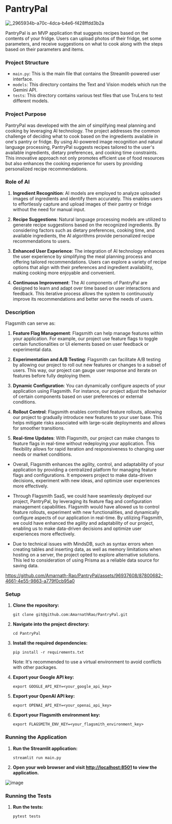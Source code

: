 # PantryPal

![_2965934b-a70c-4dca-b4e6-f428ffdd3b2a](https://github.com/Amarnath-Rao/PantryPal/assets/96937608/1a91da40-5313-424e-8686-223dabe704af)


PantryPal is an MVP application that suggests recipes based on the contents of your fridge. Users can upload photos of their fridge, set some parameters, and receive suggestions on what to cook along with the steps based on their parameters and items.

### Project Structure

- `main.py`: This is the main file that contains the Streamlit-powered user interface.
- `models`: This directory contains the Text and Vision models which run the Gemini API.
- `tests`: This directory contains various test files that use TruLens to test different models.

### Project Purpose

PantryPal was developed with the aim of simplifying meal planning and cooking by leveraging AI technology. The project addresses the common challenge of deciding what to cook based on the ingredients available in one's pantry or fridge. By using AI-powered image recognition and natural language processing, PantryPal suggests recipes tailored to the user's available ingredients, dietary preferences, and cooking time constraints. This innovative approach not only promotes efficient use of food resources but also enhances the cooking experience for users by providing personalized recipe recommendations.

### Role of AI

1. **Ingredient Recognition**: AI models are employed to analyze uploaded images of ingredients and identify them accurately. This enables users to effortlessly capture and upload images of their pantry or fridge without the need for manual input.

2. **Recipe Suggestions**: Natural language processing models are utilized to generate recipe suggestions based on the recognized ingredients. By considering factors such as dietary preferences, cooking time, and available ingredients, the AI algorithms provide personalized recipe recommendations to users.

3. **Enhanced User Experience**: The integration of AI technology enhances the user experience by simplifying the meal planning process and offering tailored recommendations. Users can explore a variety of recipe options that align with their preferences and ingredient availability, making cooking more enjoyable and convenient.

4. **Continuous Improvement**: The AI components of PantryPal are designed to learn and adapt over time based on user interactions and feedback. This iterative process allows the system to continuously improve its recommendations and better serve the needs of users.


### Description

Flagsmith can serve as:

1. **Feature Flag Management**: Flagsmith can help manage features within your application. For example, our project use feature flags to toggle certain functionalities or UI elements based on user feedback or experimental data.

2. **Experimentation and A/B Testing**: Flagsmith can facilitate A/B testing by allowing our project to roll out new features or changes to a subset of users. This way, our project can gauge user response and iterate on features before fully deploying them.

3. **Dynamic Configuration**: You can dynamically configure aspects of your application using Flagsmith. For instance, our project adjust the behavior of certain components based on user preferences or external conditions.

4. **Rollout Control**: Flagsmith enables controlled feature rollouts, allowing our project to gradually introduce new features to your user base. This helps mitigate risks associated with large-scale deployments and allows for smoother transitions.

5. **Real-time Updates**: With Flagsmith, our project can make changes to feature flags in real-time without redeploying your application. This flexibility allows for rapid iteration and responsiveness to changing user needs or market conditions.

- Overall, Flagsmith enhances the agility, control, and adaptability of your application by providing a centralized platform for managing feature flags and configurations. It empowers project to make data-driven decisions, experiment with new ideas, and optimize user experiences more effectively.

- Through Flagsmith SaaS, we could have seamlessly deployed our project, PantryPal, by leveraging its feature flag and configuration management capabilities. Flagsmith would have allowed us to control feature rollouts, experiment with new functionalities, and dynamically configure aspects of our application in real-time. By utilizing Flagsmith, we could have enhanced the agility and adaptability of our project, enabling us to make data-driven decisions and optimize user experiences more effectively.

- Due to technical issues with MindsDB, such as syntax errors when creating tables and inserting data, as well as memory limitations when hosting on a server, the project opted to explore alternative solutions. This led to consideration of using Prisma as a reliable data source for saving data.




https://github.com/Amarnath-Rao/PantryPal/assets/96937608/87800682-4661-4e55-9863-a779f0cb95a0



### Setup

1. **Clone the repository:**

    ```
    git clone git@github.com:AmarnathRao/PantryPal.git
    ```

2. **Navigate into the project directory:**

    ```
    cd PantryPal
    ```

3. **Install the required dependencies:**

    ```
    pip install -r requirements.txt
    ```

    Note: It's recommended to use a virtual environment to avoid conflicts with other packages.

4. **Export your Google API key:**

    ```
    export GOOGLE_API_KEY=<your_google_api_key>
    ```

5. **Export your OpenAI API key:**

    ```
    export OPENAI_API_KEY=<your_openai_api_key>
    ```

6. **Export your Flagsmith environment key:**

    ```
    export FLAGSMITH_ENV_KEY=<your_flagsmith_environment_key>
    ```

### Running the Application

1. **Run the Streamlit application:**

    ```
    streamlit run main.py
    ```

2. **Open your web browser and visit [http://localhost:8501](http://localhost:8501) to view the application.**


![image](https://github.com/Amarnath-Rao/PantryPal/assets/96937608/136caa2a-b296-44c5-a34a-8f6ec681bdef)

### Running the Tests

1. **Run the tests:**

    ```
    pytest tests
    ```
